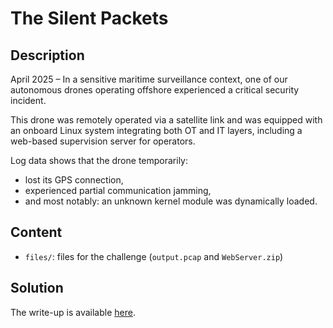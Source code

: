 # The Silent Packets

## Description

April 2025 – In a sensitive maritime surveillance context, one of our autonomous drones operating offshore experienced a critical security incident.

This drone was remotely operated via a satellite link and was equipped with an onboard Linux system integrating both OT and IT layers, including a web-based supervision server for operators.

Log data shows that the drone temporarily:
- lost its GPS connection,
- experienced partial communication jamming,
- and most notably: an unknown kernel module was dynamically loaded.

## Content

- `files/`: files for the challenge (`output.pcap` and `WebServer.zip`)

## Solution

The write-up is available [here](../Write-Ups/The_Silent_Packets.md).
